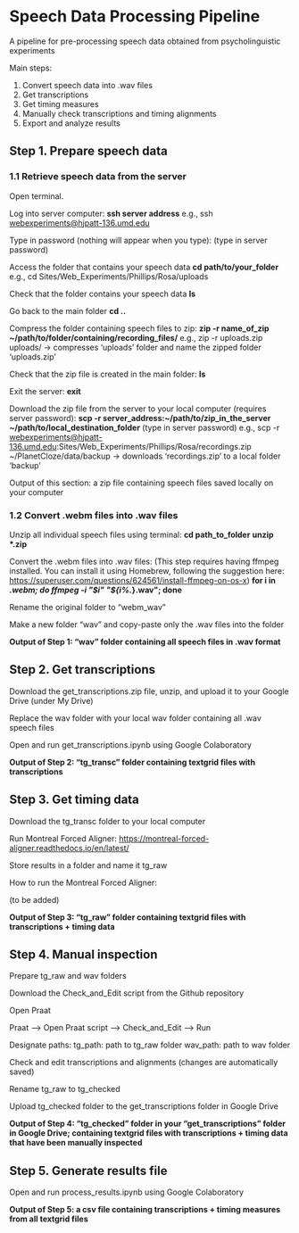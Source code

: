 # Speech Data Processing Pipeline
A pipeline for pre-processing speech data obtained from psycholinguistic experiments

Main steps:

1. Convert speech data into .wav files
2. Get transcriptions
3. Get timing measures
4. Manually check transcriptions and timing alignments
5. Export and analyze results



## Step 1. Prepare speech data

### 1.1 Retrieve speech data from the server

Open terminal.

Log into server computer:
**ssh server address**
e.g., ssh webexperiments@hjpatt-136.umd.edu

Type in password (nothing will appear when you type):
(type in server password)

Access the folder that contains your speech data
**cd path/to/your_folder**
e.g., cd Sites/Web_Experiments/Phillips/Rosa/uploads

Check that the folder contains your speech data
**ls**

Go back to the main folder
**cd ..**

Compress the folder containing speech files to zip:
**zip -r name_of_zip ~/path/to/folder/containing/recording_files/**
e.g., zip -r uploads.zip uploads/
→ compresses ‘uploads’ folder and name the zipped folder ‘uploads.zip’

Check that the zip file is created in the main folder:
**ls**

Exit the server:
**exit**

Download the zip file from the server to your local computer (requires server password):
**scp -r server_address:~/path/to/zip_in_the_server  ~/path/to/local_destination_folder**
(type in server password)
e.g., scp -r webexperiments@hjpatt-136.umd.edu:Sites/Web_Experiments/Phillips/Rosa/recordings.zip ~/PlanetCloze/data/backup
→ downloads ‘recordings.zip’ to a local folder ‘backup’

Output of this section: a zip file containing speech files saved locally on your computer

### 1.2 Convert .webm files into .wav files

Unzip all individual speech files using terminal:
**cd path_to_folder**
**unzip \*.zip**

Convert the .webm files into .wav files:
(This step requires having ffmpeg installed. You can install it using Homebrew, following the suggestion here: https://superuser.com/questions/624561/install-ffmpeg-on-os-x)
**for i in *.webm; do ffmpeg -i "$i" "${i%.*}.wav"; done**

Rename the original folder to “webm_wav”

Make a new folder “wav” and copy-paste only the .wav files into the folder

**Output of Step 1: “wav” folder containing all speech files in .wav format**




## Step 2. Get transcriptions

Download the get_transcriptions.zip file, unzip, and upload it to your Google Drive (under My Drive)

Replace the wav folder with your local wav folder containing all .wav speech files

Open and run get_transcriptions.ipynb using Google Colaboratory

**Output of Step 2: “tg_transc” folder containing textgrid files with transcriptions**




## Step 3. Get timing data

Download the tg_transc folder to your local computer

Run Montreal Forced Aligner: https://montreal-forced-aligner.readthedocs.io/en/latest/

Store results in a folder and name it tg_raw

How to run the Montreal Forced Aligner:

(to be added)

**Output of Step 3: “tg_raw” folder containing textgrid files with transcriptions + timing data**




## Step 4. Manual inspection

Prepare tg_raw and wav folders

Download the Check_and_Edit script from the Github repository

Open Praat

Praat --> Open Praat script --> Check_and_Edit --> Run

Designate paths:
  tg_path: path to tg_raw folder
  wav_path: path to wav folder 

Check and edit transcriptions and alignments (changes are automatically saved)

Rename tg_raw to tg_checked

Upload tg_checked folder to the get_transcriptions folder in Google Drive

**Output of Step 4: “tg_checked” folder in your “get_transcriptions” folder in Google Drive; containing textgrid files with transcriptions + timing data that have been manually inspected**




## Step 5. Generate results file

Open and run process_results.ipynb using Google Colaboratory

**Output of Step 5: a csv file containing transcriptions + timing measures from all textgrid files**

